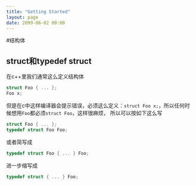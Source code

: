 ```yaml
---
title: "Getting Started"
layout: page
date: 2099-06-02 00:00
---
```


#结构体

## struct和typedef struct
在c++里我们通常这么定义结构体
```cpp
struct Foo { ... };
Foo x;
```
但是在c中这样编译器会提示错误，必须这么定义：`struct Foo x;`，所以任何时候想用`Foo`都必须`struct Foo`，这样很麻烦，
所以可以按如下这么写
```cpp
struct Foo { ... };
typedef struct Foo Foo;
```
或者简写成
```cpp
typedef struct Foo { ... } Foo;
```
进一步缩写成
```cpp
typedef struct { ... } Foo;
```